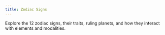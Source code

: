 ```yaml
---
title: Zodiac Signs
---
```

Explore the 12 zodiac signs, their traits, ruling planets, and how they interact with elements and modalities.